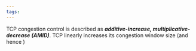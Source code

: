 ```yaml
---
tags:
---
```

TCP congestion control is described as ***additive-increase, multiplicative-decrease (AMID)***. TCP linearly increases its congestion window size (and hence )